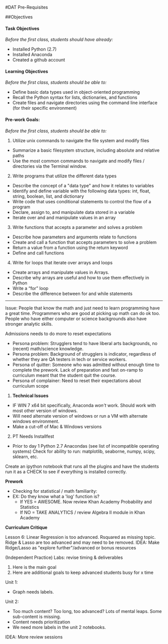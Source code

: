 #DAT Pre-Requisites

##Objectives

#### Task Objectives
*Before the first class, students should have already:*
- Installed Python (2.7)
- Installed Anaconda
- Created a github account


#### Learning Objectives
*Before the first class, students should be able to:*
- Define basic data types used in object-oriented programming
- Recall the Python syntax for lists, dictionaries, and functions
- Create files and navigate directories using the command line interface (for their specific environment)

#### Pre-work Goals:
*Before the first class, students should be able to:*

1. Utilize unix commands to navigate the file system and modify files
  - Summarize a basic filesystem structure, including absolute and relative paths
  - Use the most common commands to navigate and modify files / directories via the Terminal window.

2. Write programs that utilize the different data types
  - Describe the concept of a "data type" and how it relates to variables
  - Identify and define variable with the following data types: int, float, string, boolean, list, and dictionary
  - Write code that uses conditional statements to control the flow of a program
  - Declare, assign to, and manipulate data stored in a variable
  - Iterate over and and manipulate values in an array

3. Write functions that accepts a parameter and solves a problem
  - Describe how parameters and arguments relate to functions
  - Create and call a function that accepts parameters to solve a problem
  - Return a value from a function using the return keyword
  - Define and call functions 

4. Write for loops that iterate over arrays and loops
  - Create arrays and manipulate values in Arrays.
  - Describe why arrays are useful and how to use them effectively in Python
  - Write a “for” loop
  - Describe the difference between for and while statements 
  

--- 


Issue: People that know the math and just need to learn programming have a great time. Programmers who are good at picking up math can do ok too. People who have either computer or science backgrounds also have stronger analytic skills. 

Admissions needs to do more to reset expectations 

* Persona problem: Strugglers tend to have liberal arts backgrounds, no (recent) math/science knowledge.
* Persona problem: Background of strugglers is indicator, regardless of whether they are QA testers in tech or service workers. 
* Persona of quitter: Someone who was admitted without enough time to complete the prework. Lack of preparation and fast on-ramp to curriculum meant that the student quit the course.
* Persona of complainer: Need to reset their expectations about curriculum scope


1. **Technical Issues**
* IF WIN 7 x64 bit specifically, Anaconda *won't* work. Should work with most other version of windows.
* Will need alternate version of windows or run a VM with alternate windows environment.
* Make a cut-off of Mac & Windows versions

2. PT Needs Installfest
- Prior to day 1
Python 2.7
Anacondas (see list of incompatible operating systems)
Check for ability to run: matplotlib, seaborne, numpy, scipy, sklearn, etc. 

Create an ipython notebook that runs all the plugins and have the students run it as a CHECK to see if everything is installed correctly.

**Prework**
* Checking for statistical / math familiarity:
* EX: Do they know what a 'log' function is?
  * If YES = AWESOME. Now review Khan Academy Probability and Statistics
  * If NO = TAKE ANALYTICS / review Algebra II module in Khan Academy

**Curriculum Critique**

Lesson 6: Linear Regression is too advanced. Rsquared as missing topic. Ridge & Lasso are too advanced and may need to be removed.
IDEA: Make Ridge/Lasso as "explore further"/advanced or bonus resources

(Independent Practice) Labs: revise timing & deliverables

1. Here is the main goal
2. Here are additional goals to keep advanced students busy for x time

Unit 1:
- Graph needs labels.

Unit 2: 
- Too much content? Too long, too advanced? Lots of mental leaps. Some sub-content is missing.
- Content needs prioritization
- We need more labels in the unit 2 notebooks.


IDEA: More review sessions 
